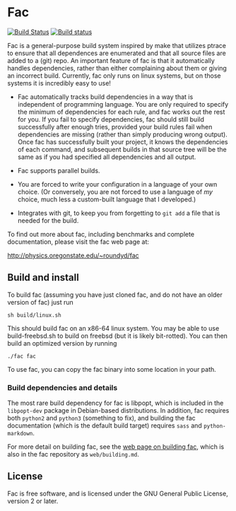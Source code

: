 # Fac


<!-- [![Build Status](https://travis-ci.org/droundy/fac.svg?branch=master)](https://travis-ci.org/droundy/fac) -->

[![Build Status](https://travis-ci.org/droundy/fac.svg?branch=master)](https://travis-ci.org/droundy/fac)
[![Build status](https://ci.appveyor.com/api/projects/status/opg6nds3m9ahkqvj?svg=true)](https://ci.appveyor.com/project/droundy/fac)

Fac is a general-purpose build system inspired by make that utilizes
ptrace to ensure that all dependences are enumerated and that all
source files are added to a (git) repo.  An important feature of fac
is that it automatically handles dependencies, rather than either
complaining about them or giving an incorrect build.  Currently, fac
only runs on linux systems, but on those systems it is incredibly easy
to use!

* Fac automatically tracks build dependencies in a way that is
  independent of programming language.  You are only required to
  specify the minimum of dependencies for each rule, and fac works out
  the rest for you.  If you fail to specify dependencies, fac should
  still build successfully after enough tries, provided your build
  rules fail when dependencies are missing (rather than simply
  producing wrong output).  Once fac has successfully built your
  project, it knows the dependencies of each command, and subsequent
  builds in that source tree will be the same as if you had specified
  all dependencies and all output.

* Fac supports parallel builds.

* You are forced to write your configuration in a language of your own
  choice.  (Or conversely, you are not forced to use a language of
  *my* choice, much less a custom-built language that I developed.)

* Integrates with git, to keep you from forgetting to `git add` a file
  that is needed for the build.

To find out more about fac, including benchmarks and complete
documentation, please visit the fac web page at:

http://physics.oregonstate.edu/~roundyd/fac

## Build and install

To build fac (assuming you have just cloned fac, and do not have an
older version of fac) just run

    sh build/linux.sh

This should build fac on an x86-64 linux system.  You may be able to
use build-freebsd.sh to build on freebsd (but it is likely
bit-rotted).  You can then build an optimized version by running

    ./fac fac

To use fac, you can copy the fac binary into some location in your
path.

### Build dependencies and details

The most rare build dependency for fac is libpopt, which is included
in the `libpopt-dev` package in Debian-based distributions.  In
addition, fac requires both `python2` and `python3` (something to
fix), and building the fac documentation (which is the default build
target) requires `sass` and `python-markdown`.

For more detail on building fac, see the
[web page on building fac](http://physics.oregonstate.edu/~roundyd/fac/building.html),
which is also in the fac repository as `web/building.md`.

## License

Fac is free software, and is licensed under the GNU General Public
License, version 2 or later.
